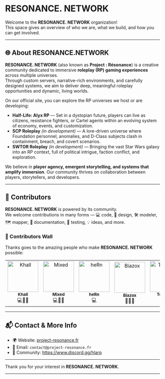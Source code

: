 # RESONANCE. NETWORK

Welcome to the **RESONANCE. NETWORK** organization!  
This space gives an overview of who we are, what we build, and how you can get involved.

---

## 🌐 About RESONANCE.NETWORK

**RESONANCE. NETWORK** (also known as **Project : Résonance**) is a creative community dedicated to immersive **roleplay (RP) gaming experiences** across multiple universes.  
Through custom servers, narrative-rich environments, and carefully designed systems, we aim to deliver deep, meaningful roleplay opportunities and dynamic, living worlds.  

On our official site, you can explore the RP universes we host or are developing:

- **Half-Life: Alyx RP** — Set in a dystopian future, players can live as citizens, resistance fighters, or Cartel agents within an evolving system of economy, events, and customization.  
- **SCP Roleplay** *(in development)* — A lore-driven universe where Foundation personnel, anomalies, and D-Class subjects clash in containment, breach, and covert scenarios.  
- **SWTOR Roleplay** *(in development)* — Bringing the vast Star Wars galaxy into an RP context, full of political intrigue, faction conflict, and exploration.  

We believe in **player agency, emergent storytelling, and systems that amplify immersion**. Our community thrives on collaboration between players, storytellers, and developers.

---

## 🤝 Contributors

**RESONANCE. NETWORK** is powered by its community.  
We welcome contributions in many forms — 💻 code, 🎨 design, 🛠️ modeler, 🗺️ mapper, 📖 documentation, 🧪 testing, 💡 ideas, and more.  

### 👥 Contributors Wall

Thanks goes to the amazing people who make **RESONANCE. NETWORK** possible:  

<!-- ALL-CONTRIBUTORS-LIST:START -->
<!-- prettier-ignore -->
<table>
  <tr>
    <td align="center">
      <a href="https://github.com/KhallG" style="text-decoration: none; color: inherit;">
        <img src="https://github.com/KhallG.png" width="100px;" alt="Khall"/><br />
        <sub><b>Khall</b></sub>
      </a><br />💻🎨📖
    </td>
    <td align="center">
      <a href="https://github.com/mixvd" style="text-decoration: none; color: inherit;">
        <img src="https://github.com/mixvd.png" width="100px;" alt="Mixed"/><br />
        <sub><b>Mixed</b></sub>
      </a><br />💻🎨📖
    </td>
    <td align="center">
      <a href="https://github.com/Biscorn" style="text-decoration: none; color: inherit;">
        <img src="https://github.com/Biscorn.png" width="100px;" alt="heRn"/><br />
        <sub><b>heRn</b></sub>
      </a><br />💻
    </td>
    <td align="center">
      <a href="https://github.com/Biazox44" style="text-decoration: none; color: inherit;">
        <img src="https://github.com/Biazox44.png" width="100px;" alt="Biazox"/><br />
        <sub><b>Biazox</b></sub>
      </a><br />📖💡🧪
    </td>
    <td align="center">
      <a href="https://github.com/Toheyyy" style="text-decoration: none; color: inherit;">
        <img src="https://github.com/Toheyyy.png" width="100px;" alt="Toheyyy"/><br />
        <sub><b>Toheyyy</b></sub>
      </a><br />🛠️
    </td>
  </tr>
</table>
<!-- ALL-CONTRIBUTORS-LIST:END -->


---

## 📬 Contact & More Info

- 🌍 Website: [project-resonance.fr](https://project-resonance.fr)  
- 📧 Email: `contact@project-resonance.fr`  
- 💬 Community: https://www.discord.gg/hlarp

---

Thank you for your interest in **RESONANCE. NETWORK**.  

---
